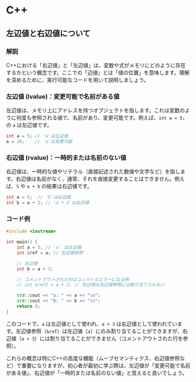 # C++

## 左辺値と右辺値について

### 解説

C++における「右辺値」と「左辺値」は、変数や式がメモリにどのように存在するかという概念です。ここでの「辺値」とは「値の位置」を意味します。理解を深めるために、実行可能なコードを用いて説明しましょう。

### 左辺値 (lvalue)：変更可能で名前がある値

左辺値は、メモリ上にアドレスを持つオブジェクトを指します。これは変数のように何度も参照される値で、名前があり、変更可能です。例えば、`int a = 5;` の `a` は左辺値です。

```c++
int a = 5; // 'a'は左辺値
a = 10;    // 'a'は変更可能
```

### 右辺値 (rvalue)：一時的または名前のない値

右辺値は、一時的な値やリテラル（直接記述された数値や文字など）を指します。右辺値は名前がなく、通常、それを直接変更することはできません。例えば、`5` や `a + b` の結果は右辺値です。

```c++
int a = 5;  // '5'は右辺値
int b = a + 2; // 'a + 2'は右辺値
```

### コード例

```c++
#include <iostream>

int main() {
    int a = 5; // 'a' は左辺値
    int &ref = a; // 左辺値参照

    // 右辺値
    int b = a + 3;

    // コメントアウトされた行はコンパイルエラーになる例
    // int &ref2 = a + 3; // 右辺値は左辺値参照には割り当てられない

    std::cout << "a: " << a << "\n";
    std::cout << "b: " << b << "\n";
    return 0;
}
```

このコードで、`a` は左辺値として使われ、`a + 3` は右辺値として使われています。左辺値参照（`&ref`）は左辺値（`a`）にのみ割り当てることができますが、右辺値（`a + 3`）には割り当てることができません（コメントアウトされた行を参照）。

これらの概念は特にC++の高度な機能（ムーブセマンティクス、右辺値参照など）で重要になりますが、初心者が最初に学ぶ際は、左辺値が「変更可能で名前がある値」、右辺値が「一時的または名前のない値」と覚えると良いでしょう。